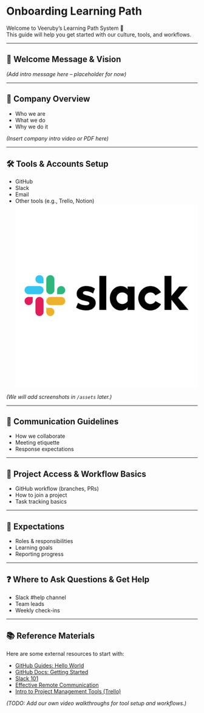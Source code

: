 # Onboarding Learning Path

Welcome to Veeruby’s Learning Path System 🚀  
This guide will help you get started with our culture, tools, and workflows.

---

## 📌 Welcome Message & Vision
*(Add intro message here – placeholder for now)*

---

## 🏢 Company Overview
- Who we are  
- What we do  
- Why we do it  

*(Insert company intro video or PDF here)*

---

## 🛠️ Tools & Accounts Setup
- GitHub  
- Slack  
- Email  
- Other tools (e.g., Trello, Notion)  
![Slack Setup](/assets/slack-setup.png)

*(We will add screenshots in `/assets` later.)*

---

## 💬 Communication Guidelines
- How we collaborate  
- Meeting etiquette  
- Response expectations  

---

## 📂 Project Access & Workflow Basics
- GitHub workflow (branches, PRs)  
- How to join a project  
- Task tracking basics  

---

## 🎯 Expectations
- Roles & responsibilities  
- Learning goals  
- Reporting progress  

---

## ❓ Where to Ask Questions & Get Help
- Slack #help channel  
- Team leads  
- Weekly check-ins  

---

## 📚 Reference Materials
Here are some external resources to start with:
- [GitHub Guides: Hello World](https://guides.github.com/activities/hello-world/)
- [GitHub Docs: Getting Started](https://docs.github.com/en/get-started)
- [Slack 101](https://slack.com/help/articles/218080037-Getting-started-for-new-users)
- [Effective Remote Communication](https://www.youtube.com/watch?v=2FZ6zqkDJyo)
- [Intro to Project Management Tools (Trello)](https://www.youtube.com/watch?v=5XdcRzSxHnc)

*(TODO: Add our own video walkthroughs for tool setup and workflows.)*
